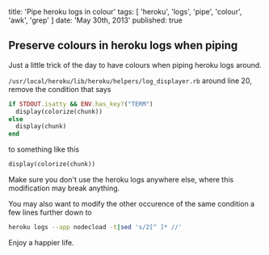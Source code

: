 title: 'Pipe heroku logs in colour'
tags: [ 'heroku', 'logs', 'pipe', 'colour', 'awk', 'grep' ]
date: 'May 30th, 2013'
published: true

## Preserve colours in heroku logs when piping

Just a little trick of the day to have colours when piping
heroku logs around.

```/usr/local/heroku/lib/heroku/helpers/log_displayer.rb```
around line 20, remove the condition that says 

``` ruby
if STDOUT.isatty && ENV.has_key?("TERM")
  display(colorize(chunk))
else
  display(chunk)
end
```

to something like this

``` ruby
display(colorize(chunk))
```

Make sure you don't use the heroku logs anywhere else,
where this modification may break anything.

You may also want to modify the other occurence of the same
condition a few lines further down to 

``` bash
heroku logs --app nodecload -t|sed 's/2[^ ]* //'
```

Enjoy a happier life.
